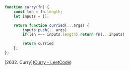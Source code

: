 ```js
function curry(fn) {
    const len = fn.length;
    let inputs = [];

    return function curried(...args) {
        inputs.push(...args)
        if(len === inputs.length) return fn(...inputs)

        return curried
    };
};
```

[2632. Curry]([Curry - LeetCode](https://leetcode.com/problems/curry/description/?utm_campaign=PostD10&utm_medium=Post&utm_source=Post&gio_link_id=QRekxgjo))
